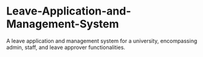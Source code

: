# Leave-Application-and-Management-System
A leave application and management system for a university, encompassing admin, staff, and leave approver functionalities.
